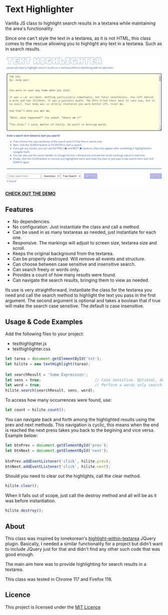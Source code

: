 # Text Highlighter

Vanilla JS class to highlight search results in a textarea while maintaining the area's functionality.

Since one can't style the text in a textarea, as it is not HTML, this class comes to the rescue allowing you to highlight any text in a textarea. Such as in search results.


![Screenshot](screen.png)


#### [CHECK OUT THE DEMO](https://wstaeblein.github.io/texthighlighter/)


## Features

- No dependencies.
- No configuration. Just instantiate the class and call a method.
- Can be used in as many textareas as needed, just instantiate for each one.
- Responsive. The markings will adjust to screen size, textarea size and scroll.
- Keeps the original background from the textarea.
- Can be properly destroyed. Will remove all events and structure.
- Can choose between case sensitive and insensitive search.
- Can search freely or words only.
- Provides a count of how many results were found.
- Can navigate the search results, bringing them to view as needed.




Its use is very straightforward, instantiate the class for the textarea you need and call the search method to highlight the text you pass in the first argument. The second argument is optional and takes a boolean that if true will make the search case sensitive. The default is case insensitive.



## Usage & Code Examples

Add the following files to your project:
- texthighlighter.js
- texthighlighter.css


```javascript
let tarea = document.getElementById('txt');
let hilite = new textHighlight(tarea);

let searchResult = 'Some Expression';
let sens = true;                        // Case sensitive. Optional, default: false
let word = true;                        // Perform a words only search. Optional, default: false
hilite.search(searchResult, sens, word);
```

To access how many occurrences were found, use:

```javascript
let count = hilite.count();
```

You can navigate back and forth among the highlighted results using the prev and next methods. This navigation is cyclic, this means when the end is reached the next press takes you back to the begining and vice versa. Example below:

```javascript
let btnPrev = document.getElementById('prev');
let btnNext = document.getElementById('next');

btnPrev.addEventListener('click', hilite.prev);
btnNext.addEventListener('click', hilite.next);
```

Should you need to clear out the highlights, call the clear method.

```javascript
hilite.clear();
```

When it falls out of scope, just call the destroy method and all will be as it was before instantiation.

```javascript
hilite.destroy();
```


## About

This class was inspired by lonekorean's [highlight-within-textarea](https://github.com/lonekorean/highlight-within-textarea) JQuery plugin. Basically, I needed a similar functionality for a project but didn't want to include JQuery just for that and didn't find any other such code that was good enough. 

The main aim here was to provide highlighting for search results in a textarea.

This class was tested in Chrome 117 and Firefox 118.



## Licence

This project is licensed under the [MIT Licence](https://github.com/wstaeblein/texthighlighter/blob/main/LICENSE)